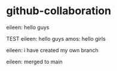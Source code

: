# github-collaboration

eileen: hello guys

TEST
eileen: hello guys amos: hello girls

eileen: i have created my own branch

eileen: merged to main